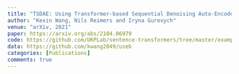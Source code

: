 ```yaml
---
title: "TSDAE: Using Transformer-based Sequential Denoising Auto-Encoder for Unsupervised Sentence Embedding Learning"
author: "Kexin Wang, Nils Reimers and Iryna Gurevych"
venue: "arXiv, 2021"
paper: https://arxiv.org/abs/2104.06979
code: https://github.com/UKPLab/sentence-transformers/tree/master/examples/unsupervised_learning/TSDAE
data: https://github.com/kwang2049/useb
categories: [Publications]
comments: true
---
```

